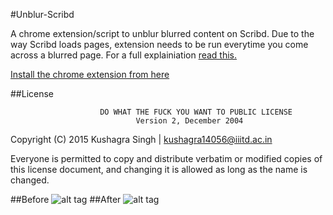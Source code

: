 #Unblur-Scribd

A chrome extension/script to unblur blurred content on Scribd. Due to the way Scribd loads pages, extension needs to be run everytime you come across a blurred page. For a full explainiation [read this. ](http://iamkush.me/article/Viewing-blurred-content-on-Scribd-without-paying)

[Install the chrome extension from here ](https://chrome.google.com/webstore/detail/unblur-scribd/ipdnchmdifflagbbcdcbgobfedeegbcf)

##License

                        DO WHAT THE FUCK YOU WANT TO PUBLIC LICENSE
                                Version 2, December 2004

Copyright (C) 2015 Kushagra Singh | kushagra14056@iiitd.ac.in

Everyone is permitted to copy and distribute verbatim or modified
copies of this license document, and changing it is allowed as long
as the name is changed.

##Before
![alt tag](http://s23.postimg.org/yy1uuetgr/Screen_Shot_2015_08_30_at_2_26_16_pm.png)
##After
![alt tag](http://s15.postimg.org/y5d3pyfvf/Screen_Shot_2015_08_30_at_2_26_27_pm.png)


